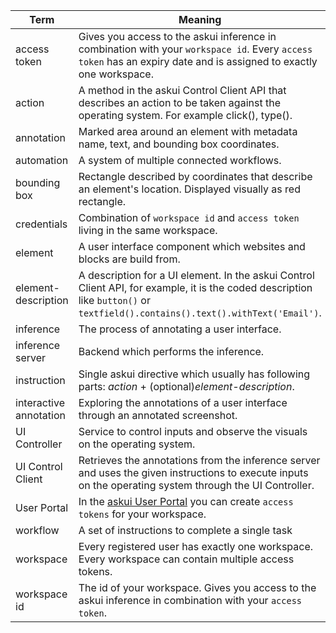 | Term                   | Meaning     |
| ---------------------- | ----------- |
| access token           | Gives you access to the askui inference in combination with your `workspace id`. Every `access token` has an expiry date and is assigned to exactly one workspace.  |
| action                 |A method in the askui Control Client API that describes an action to be taken against the operating system. For example click(), type(). |
| annotation             | Marked area around an element with metadata name, text, and bounding box coordinates. |
| automation             | A system of multiple connected workflows. |
| bounding box           | Rectangle described by coordinates that describe an element's location. Displayed visually as red rectangle. |
| credentials            | Combination of `workspace id` and `access token` living in the same workspace. |
| element                | A user interface component which websites and blocks are build from. |
| element-description    | A description for a UI element. In the askui Control Client API, for example, it is the coded description like `button()` or `textfield().contains().text().withText('Email')`. |
| inference              | The process of annotating a user interface. |
| inference server       | Backend which performs the inference. |
| instruction            | Single askui directive which usually has following parts: _action_ + (optional)_element-description_.|
| interactive annotation | Exploring the annotations of a user interface through an annotated screenshot. |
| UI Controller          | Service to control inputs and observe the visuals on the operating system. |
| UI Control Client      | Retrieves the annotations from the inference server and uses the given instructions to execute inputs on the operating system through the UI Controller. |
| User Portal            | In the [askui User Portal](https://app.askui.com/) you can create `access tokens` for your workspace. |
| workflow               | A set of instructions to complete a single task |
| workspace              | Every registered user has exactly one workspace. Every workspace can contain multiple access tokens. |
| workspace id           | The id of your workspace. Gives you access to the askui inference in combination with your `access token`. |